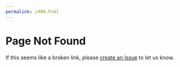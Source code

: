 ```yaml
---
permalink: /404.html
---
```


# Page Not Found

If this seems like a broken link, please [create an Issue](https://github.com/bmcandr/lis-bootcamp/issues) to let us know.